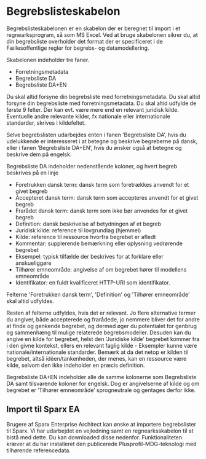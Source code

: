 
Begrebslisteskabelon
=======

Begrebslisteskabelonen er en skabelon der er beregnet til import i et regnearksprogram, så som MS Excel. Ved at bruge skabelonen sikrer du, at din begrebsliste overholder det format der er specificeret i de Fællesoffentlige regler for begrebs- og datamodellering.

Skabelonen indeholder tre faner.

* Forretningsmetadata
* Begrebsliste DA
* Begrebsliste DA+EN
 

Du skal altid forsyne din begrebsliste med forretningsmetadata. Du skal altid forsyne din begrebsliste med forretningsmetadata. Du skal altid udfylde de første 9 felter.  Der kan evt. være mere end en relevant juridisk kilde. Eventuelle andre relevante kilder, fx nationale eller internationale standarder, skrives i kildefeltet.

Selve begrebslisten udarbejdes enten i fanen ’Begrebsliste DA’, hvis du udelukkende er interesseret i at betegne og beskrive begreberne på dansk, eller i fanen ’Begrebsliste DA+EN’, hvis du ønsker også at betegne og beskrive dem på engelsk.

Begrebsliste DA indeholder nedenstående koloner, og hvert begreb beskrives på en linje

* Foretrukken dansk term: dansk term som foretrækkes anvendt for et givet begreb
* Accepteret dansk term: dansk term som accepteres anvendt for et givet begreb
* Frarådet dansk term: dansk term som ikke bør anvendes for et givet begreb
* Definition: dansk beskrivelse af betydningen af et begreb
* Juridisk kilde: reference til lovgrundlag (hjemmel)
* Kilde: reference til ressource hvorfra begrebet er afledt
* Kommentar: supplerende bemærkning eller oplysning vedrørende begrebet
* Eksempel: typisk tilfælde der beskrives for at forklare eller anskueliggøre
* Tilhører emneområde: angivelse af om begrebet hører til modellens emneområde
* Identifikator: en fuldt kvalificeret HTTP-URI som identifikator.
 
Felterne 'Foretrukken dansk term', 'Definition' og 'Tilhører emneområde' skal altid udfyldes.  

Resten af felterne udfyldes, hvis det er relevant. Jo flere alternative termer du angiver, både accepterede og frarådede, jo nemmere bliver det for andre at finde og genkende begrebet, og dermed øger du potentialet for genbrug og sammenhæng til mulige relaterede begrebsmodeller. Desuden kan du angive en kilde for begrebet, helst den ’Juridiske kilde’ begrebet kommer fra i den givne kontekst, ellers en relevant faglig kilde - Eksempler kunne være nationale/internationale standarder. Bemærk at da det netop er kilden til begrebet, altså idéen/tankenheden, der menes, kan en ressource være kilde, selvom den ikke indeholder en præcis definition.

Begrebsliste DA+EN indeholder alle de samme kolonerne som Begrebsliste DA samt tilsvarende koloner for engelsk. Dog er angivelserne af kilde og om begrebet er  ’Tilhører emneområde’ sprogneutrale og gentages derfor ikke.


## Import til Sparx EA

Brugere af Sparx Enterprise Architect kan ønske at importere begrebslister til Sparx. Vi har udarbejdet en vejledning samt en regnearksskabelon til at bistå med dette. Du kan downloaded disse nedenfor. Funktionaliteten kræver at du har installeret den publicerede Plusprofil-MDG-teknologi med tilhørende referencedata.
